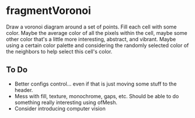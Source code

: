 #  fragmentVoronoi

Draw a voronoi diagram around a set of points. Fill each cell with some color. Maybe the average color of all the pixels within the cell, maybe some other color that's a little more interesting, abstract, and vibrant. Maybe using a certain color palette and considering the randomly selected color of the neighbors to help select this cell's color.

## To Do

- Better configs control... even if that is just moving some stuff to the header.
- Mess with fill, texture, monochrome, gaps, etc. Should be able to do something really interesting using ofMesh.
- Consider introducing computer vision
